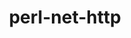 ---
title: "perl-net-http"
layout: cache
categories: [package, v0.18]
meta: {"versions": ["6.17"], "compilers": ["gcc@=7.3.1"], "oss": ["amzn2"], "platforms": ["linux"], "targets": ["aarch64", "graviton2", "x86_64_v3", "x86_64_v4"], "stacks": ["aws-ahug", "aws-ahug-aarch64"], "num_specs": 4, "num_specs_by_stack": {"aws-ahug-aarch64": 2, "aws-ahug": 2}}
spec_details: [{"hash": "4d7gt4buiyvoqowhl26ezvfa4p6hqsxl", "compiler": "gcc@=7.3.1", "versions": ["6.17"], "os": "amzn2", "platform": "linux", "target": "graviton2", "variants": [], "stacks": ["aws-ahug-aarch64"], "size": "-", "tarball": "https://binaries.spack.io/releases/v0.18/build_cache/linux-amzn2-graviton2/gcc-7.3.1/perl-net-http-6.17/linux-amzn2-graviton2-gcc-7.3.1-perl-net-http-6.17-4d7gt4buiyvoqowhl26ezvfa4p6hqsxl.spack"}, {"hash": "otxehx4q6gh3d43mydgqruyrp75m4tt5", "compiler": "gcc@=7.3.1", "versions": ["6.17"], "os": "amzn2", "platform": "linux", "target": "aarch64", "variants": [], "stacks": ["aws-ahug-aarch64"], "size": "-", "tarball": "https://binaries.spack.io/releases/v0.18/build_cache/linux-amzn2-aarch64/gcc-7.3.1/perl-net-http-6.17/linux-amzn2-aarch64-gcc-7.3.1-perl-net-http-6.17-otxehx4q6gh3d43mydgqruyrp75m4tt5.spack"}, {"hash": "zia5vzn2tkq52uxuqb7egsu6krqwpdwg", "compiler": "gcc@=7.3.1", "versions": ["6.17"], "os": "amzn2", "platform": "linux", "target": "x86_64_v3", "variants": [], "stacks": ["aws-ahug"], "size": "-", "tarball": "https://binaries.spack.io/releases/v0.18/build_cache/linux-amzn2-x86_64_v3/gcc-7.3.1/perl-net-http-6.17/linux-amzn2-x86_64_v3-gcc-7.3.1-perl-net-http-6.17-zia5vzn2tkq52uxuqb7egsu6krqwpdwg.spack"}, {"hash": "an3gqpa2ixv776jbubotxupxc6kyw6pm", "compiler": "gcc@=7.3.1", "versions": ["6.17"], "os": "amzn2", "platform": "linux", "target": "x86_64_v4", "variants": [], "stacks": ["aws-ahug"], "size": "-", "tarball": "https://binaries.spack.io/releases/v0.18/build_cache/linux-amzn2-x86_64_v4/gcc-7.3.1/perl-net-http-6.17/linux-amzn2-x86_64_v4-gcc-7.3.1-perl-net-http-6.17-an3gqpa2ixv776jbubotxupxc6kyw6pm.spack"}]
---